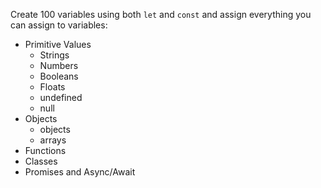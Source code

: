 Create 100 variables using both `let` and `const` and assign everything you can assign to variables:

- Primitive Values
    - Strings
    - Numbers
    - Booleans
    - Floats
    - undefined
    - null
- Objects
    - objects
    - arrays
- Functions
- Classes
- Promises and Async/Await